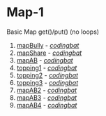 # Map-1

Basic Map get()/put() (no loops)

1. [mapBully](https://github.com/liampuk/code-practice/blob/master/codingbat/java/map-1/mapBully.md) - _[codingbat](http://codingbat.com/prob/p197888)_
2. [mapShare](https://github.com/liampuk/code-practice/blob/master/codingbat/java/map-1/mapShare.md) - _[codingbat](http://codingbat.com/prob/p148813)_
3. [mapAB](https://github.com/liampuk/code-practice/blob/master/codingbat/java/map-1/mapAB.md) - _[codingbat](http://codingbat.com/prob/p107259)_
4. [topping1](https://github.com/liampuk/code-practice/blob/master/codingbat/java/map-1/topping1.md) - _[codingbat](http://codingbat.com/prob/p182712)_
5. [topping2](https://github.com/liampuk/code-practice/blob/master/codingbat/java/map-1/topping2.md) - _[codingbat](http://codingbat.com/prob/p196458)_
6. [topping3](https://github.com/liampuk/code-practice/blob/master/codingbat/java/map-1/topping3.md) - _[codingbat](http://codingbat.com/prob/p128461)_
7. [mapAB2](https://github.com/liampuk/code-practice/blob/master/codingbat/java/map-1/mapAB2.md) - _[codingbat](http://codingbat.com/prob/p115011)_
8. [mapAB3](https://github.com/liampuk/code-practice/blob/master/codingbat/java/map-1/mapAB3.md) - _[codingbat](http://codingbat.com/prob/p115012)_
9. [mapAB4](https://github.com/liampuk/code-practice/blob/master/codingbat/java/map-1/mapAB4.md) - _[codingbat](http://codingbat.com/prob/p136950)_
